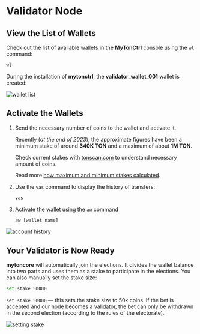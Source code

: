 # Validator Node


## View the List of Wallets

Check out the list of available wallets in the **MyTonCtrl** console using the `wl` command:

```sh
wl
```

During the installation of **mytonctrl**, the **validator_wallet_001** wallet is created:

![wallet list](https://raw.githubusercontent.com/ton-blockchain/mytonctrl/master/screens/manual-ubuntu_mytonctrl-wl_ru.png)


## Activate the Wallets

1. Send the necessary number of coins to the wallet and activate it.

   Recently (_at the end of 2023_), the approximate figures have been a minimum stake of around __340K TON__ and a maximum of about __1M TON__.

   Check current stakes with [tonscan.com](https://tonscan.com/validation) to understand necessary amount of coins.

   Read more [how maximum and minimum stakes calculated](/participate/network-maintenance/staking-incentives#values-of-stakes-max-effective-stake).

2. Use the `vas` command to display the history of transfers:

    ```sh
    vas
    ```

3. Activate the wallet using the `aw` command

    ```sh
    aw [wallet name]
    ```

![account history](https://raw.githubusercontent.com/ton-blockchain/mytonctrl/master/screens/manual-ubuntu_mytonctrl-vas-aw_ru.png)

## Your Validator is Now Ready

**mytoncore** will automatically join the elections. It divides the wallet balance into two parts and uses them as a stake to participate in the elections. You can also manually set the stake size:

```sh
set stake 50000
```

`set stake 50000` — this sets the stake size to 50k coins. If the bet is accepted and our node becomes a validator, the bet can only be withdrawn in the second election (according to the rules of the electorate).

![setting stake](https://raw.githubusercontent.com/ton-blockchain/mytonctrl/master/screens/manual-ubuntu_mytonctrl-set_ru.png)